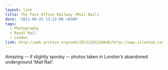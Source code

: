 ```yaml
---
layout: link
title: The Post Office Railway (Mail Rail)
date: '2011-04-25 13:12:00 +0100'
tags:
  - Photography
  - Royal Mail
  - London
link: http://web.archive.org/web/20131203220846/http://www.silentuk.com/?p=2792
---
```

Amazing -- if slightly spooky -- photos taken in London's abandoned underground 'Mail Rail'.